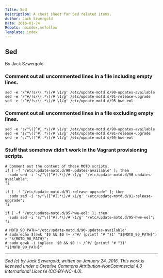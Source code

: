 ```yaml
---
Title: Sed
Description: A cheat sheet for Sed related items.
Author: Jack Szwergold
Date: 2016-01-24
Robots: noindex,nofollow
Template: index
---
```


## Sed

By Jack Szwergold

### Comment out all uncommented lines in a file including empty lines.

	sed -e '/^#/!s/\(.*\)/# \1/g' /etc/update-motd.d/90-updates-available
	sed -e '/^#/!s/\(.*\)/# \1/g' /etc/update-motd.d/91-release-upgrade
	sed -e '/^#/!s/\(.*\)/# \1/g' /etc/update-motd.d/95-hwe-eol

### Comment out all uncommented lines in a file excluding empty lines.

	sed -e 's/^\([^#].*\)/# \1/g' /etc/update-motd.d/90-updates-available
	sed -e 's/^\([^#].*\)/# \1/g' /etc/update-motd.d/91-release-upgrade
	sed -e 's/^\([^#].*\)/# \1/g' /etc/update-motd.d/95-hwe-eol

### Stuff that somehow didn’t work in the Vagrant provisioning scripts.

    # Comment out the content of these MOTD scripts.
    if [ -f "/etc/update-motd.d/90-updates-available" ]; then
      sudo sed -i 's/^\([^#].*\)/# \1/g' "/etc/update-motd.d/90-updates-available";
    fi

    if [ -f "/etc/update-motd.d/91-release-upgrade" ]; then
      sudo sed -i 's/^\([^#].*\)/# \1/g' "/etc/update-motd.d/91-release-upgrade";
    fi

    if [ -f "/etc/update-motd.d/95-hwe-eol" ]; then
      sudo sed -i 's/^\([^#].*\)/# \1/g' "/etc/update-motd.d/95-hwe-eol";
    fi

    # MOTD_90_PATH="/etc/update-motd.d/90-updates-available"
    # sudo echo $(awk '$0 && $0 !~ /^#/ {printf "# "}1' "${MOTD_90_PATH}") > "${MOTD_90_PATH}";
    # sudo gawk -i inplace '$0 && $0 !~ /^#/ {printf "# "}1' "${MOTD_90_PATH}"

***

*Sed (c) by Jack Szwergold; written on January 24, 2016. This work is licensed under a Creative Commons Attribution-NonCommercial 4.0 International License (CC-BY-NC-4.0).*